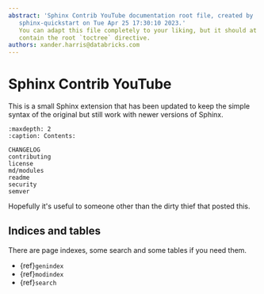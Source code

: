 ```yaml
---
abstract: 'Sphinx Contrib YouTube documentation root file, created by
   sphinx-quickstart on Tue Apr 25 17:30:10 2023.'
   You can adapt this file completely to your liking, but it should at least
   contain the root `toctree` directive.
authors: xander.harris@databricks.com
---
```


# Sphinx Contrib YouTube

This is a small Sphinx extension that has been updated to keep the simple
syntax of the original but still work with newer versions of Sphinx.

```{toctree}
:maxdepth: 2
:caption: Contents:

CHANGELOG
contributing
license
md/modules
readme
security
semver
```

Hopefully it's useful to someone other than the dirty thief that posted this.

## Indices and tables

There are page indexes, some search and some tables if you need them.

* {ref}`genindex`
* {ref}`modindex`
* {ref}`search`
